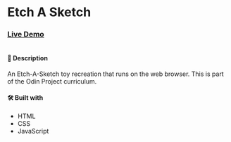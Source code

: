 # Etch A Sketch

### [Live Demo](https://danmenjivar.github.io/etch-a-sketch/)

![]()

#### 📝 Description
An Etch-A-Sketch toy recreation that runs on the web browser. This is part of the Odin Project curriculum. 

#### 🛠️ Built with 
 * HTML
 * CSS
 * JavaScript
 
